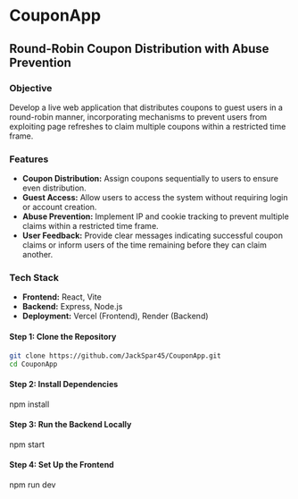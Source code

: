 # CouponApp

## Round-Robin Coupon Distribution with Abuse Prevention

### Objective
Develop a live web application that distributes coupons to guest users in a round-robin manner, incorporating mechanisms to prevent users from exploiting page refreshes to claim multiple coupons within a restricted time frame.

### Features
- **Coupon Distribution:** Assign coupons sequentially to users to ensure even distribution.
- **Guest Access:** Allow users to access the system without requiring login or account creation.
- **Abuse Prevention:** Implement IP and cookie tracking to prevent multiple claims within a restricted time frame.
- **User Feedback:** Provide clear messages indicating successful coupon claims or inform users of the time remaining before they can claim another.

### Tech Stack
- **Frontend:** React, Vite
- **Backend:** Express, Node.js
- **Deployment:** Vercel (Frontend), Render (Backend)

#### Step 1: Clone the Repository
```bash
git clone https://github.com/JackSpar45/CouponApp.git
cd CouponApp
```
#### Step 2: Install Dependencies
npm install

#### Step 3: Run the Backend Locally
npm start

#### Step 4: Set Up the Frontend
npm run dev
